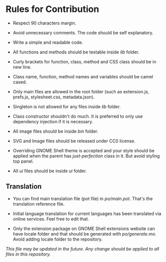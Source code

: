# Rules for Contribution

- Respect 90 characters margin.

- Avoid unnecessary comments. The code should be self explanatory.

- Write a simple and readable code.

- All functions and methods should be testable inside *lib* folder.

- Curly brackets for function, class, method and CSS class should be in new line.

- Class name, function, method names and variables should be camel cased.

- Only main files are allowed in the root folder (such as extension.js, prefs.js, stylesheet.css, metadata.json).

- Singleton is not allowed for any files inside *lib* folder.

- Class constructor shouldn't do much. It is preferred to only use dependency injection if it is necessary.

- All image files should be inside *bin* folder.

- SVG and Image files should be released under CC0 license.

- Overriding GNOME Shell theme is accepted and your style should be applied when the parent has *just-perfection* class in it. But avoid styling top panel.

- All *ui* files should be inside *ui* folder.

## Translation

- You can find main translation file (pot file) in *po/main.pot*. That's the translation reference file.

- Initial language translation for current languages has been translated via online services. Feel free to edit that.

- Only the extension package on GNOME Shell extensions website can have locale folder and that should be generated with *po/generate.mo*. Avoid adding locale folder to the repository.



*This file may be updated in the future. Any change should be applied to all files in this repository.*
